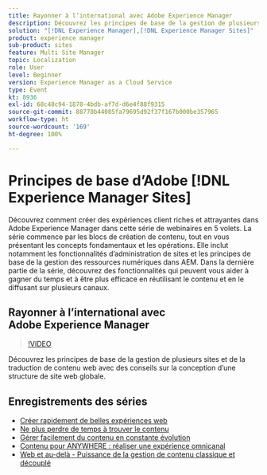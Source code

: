 ```yaml
---
title: Rayonner à l’international avec Adobe Experience Manager
description: Découvrez les principes de base de la gestion de plusieurs sites et de la traduction de contenu web avec des conseils sur la conception d’une structure de site web globale.
solution: "[!DNL Experience Manager],[!DNL Experience Manager Sites]"
product: experience manager
sub-product: sites
feature: Multi Site Manager
topic: Localization
role: User
level: Beginner
version: Experience Manager as a Cloud Service
type: Event
kt: 8936
exl-id: 68c48c94-1878-4bdb-af7d-d6e4f88f9315
source-git-commit: 88778b44085fa79695d92f37f167b000be357965
workflow-type: ht
source-wordcount: '169'
ht-degree: 100%

---
```


# Principes de base d’Adobe [!DNL Experience Manager Sites]

Découvrez comment créer des expériences client riches et attrayantes dans Adobe Experience Manager dans cette série de webinaires en 5 volets. La série commence par les blocs de création de contenu, tout en vous présentant les concepts fondamentaux et les opérations. Elle inclut notamment les fonctionnalités d’administration de sites et les principes de base de la gestion des ressources numériques dans AEM. Dans la dernière partie de la série, découvrez des fonctionnalités qui peuvent vous aider à gagner du temps et à être plus efficace en réutilisant le contenu et en le diffusant sur plusieurs canaux.

## Rayonner à l’international avec Adobe Experience Manager

>[!VIDEO](https://video.tv.adobe.com/v/336981/?quality=12&learn=on&hidetitle=true)

Découvrez les principes de base de la gestion de plusieurs sites et de la traduction de contenu web avec des conseils sur la conception d’une structure de site web globale.

## Enregistrements des séries

* [Créer rapidement de belles expériences web](authoring-fundamentals.md)
* [Ne plus perdre de temps à trouver le contenu](media-library-administration.md)
* [Gérer facilement du contenu en constante évolution](collaboration-tools.md)
* [Contenu pour ANYWHERE : réaliser une expérience omnicanal](omnichannel-experiences.md)
* [Web et au-delà - Puissance de la gestion de contenu classique et découplé](traditional-headless-content-management.md)
